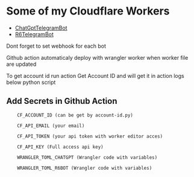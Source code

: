 
# Some of my Cloudflare Workers

- [ChatGptTelegramBot](https://github.com/MartinatorTime/CF-Worker-Deploy/tree/main/ChatGptTelegramBot)
- [R6TelegramBot](https://github.com/MartinatorTime/CF-Worker-Deploy/tree/main/R6TelegramBot)

Dont forget to set webhook for each bot

Github action automaticaly deploy with wrangler worker when worker file are updated

To get account id run action Get Account ID  and will get it in action logs below python script

## Add Secrets in Github Action
```
    CF_ACCOUNT_ID (can be get by account-id.py)

    CF_API_EMAIL (your email)

    CF_API_TOKEN (your api token with worker editor acces)

    CF_API_KEY (Full access api key)

    WRANGLER_TOML_CHATGPT (Wrangler code with variables)

    WRANGLER_TOML_R6BOT (Wrangler code with variables)
